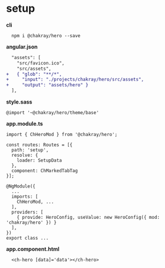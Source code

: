 # setup

__cli__

```
  npm i @chakray/hero --save
```

__angular.json__

```diff
  "assets": [
    "src/favicon.ico",
    "src/assets",
+   { "glob": "**/*",
+     "input": "./projects/chakray/hero/src/assets",
+     "output": "assets/hero" }
  ],
```

__style.sass__

```
@import '~@chakray/hero/theme/base'
```

__app.module.ts__

```
import { ChHeroMod } from '@chakray/hero';

const routes: Routes = [{
  path: 'setup',
  resolve: {
    loader: SetupData
  },
  component: ChMarkedTabTag
}];

@NgModule({
  ...
  imports: [
    ChHeroMod, ...
  ],
  providers: [
    { provide: HeroConfig, useValue: new HeroConfig({ mod: 'chakray/hero' }) }
  ],
})
export class ...
```

__app.component.html__

```
  <ch-hero [data]='data'></ch-hero>
```
